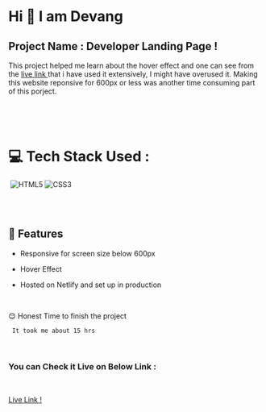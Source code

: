 # Hi 👋 I am Devang 
 


## Project Name : **Developer Landing Page !**

This project helped me learn about the hover effect and one can see from the [live link ](https://developer-pagee.netlify.app/) that i have used it extensively, I might have overused it. Making this website reponsive for 600px or less was another time consuming part of this porject.



</br>

​

# 💻 Tech Stack Used :

​
![HTML5](https://img.shields.io/badge/html5-%23E34F26.svg?style=for-the-badge&logo=html5&logoColor=white) ![CSS3](https://img.shields.io/badge/css3-%231572B6.svg?style=for-the-badge&logo=css3&logoColor=white) 

</br>
​

## 📝 Features

- Responsive for screen size below 600px

- Hover Effect

- Hosted on Netlify and set up in production

</br>

😌 Honest Time to finish the project

     It took me about 15 hrs

​

### You can Check it Live on Below Link :

​

[Live Link !](https://developer-pagee.netlify.app/)
